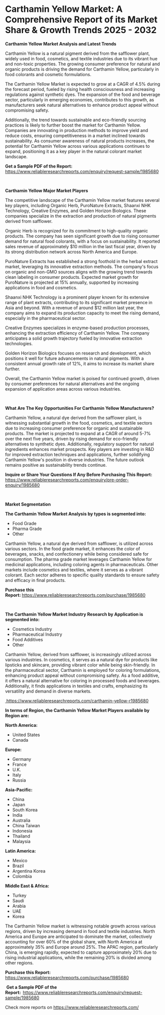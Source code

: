 <p><h1>Carthamin Yellow Market: A Comprehensive Report of its Market Share & Growth Trends 2025 - 2032</h1></p><p><strong>Carthamin Yellow Market Analysis and Latest Trends</strong></p>
<p><p>Carthamin Yellow is a natural pigment derived from the safflower plant, widely used in food, cosmetics, and textile industries due to its vibrant hue and non-toxic properties. The growing consumer preference for natural and organic products is driving the demand for Carthamin Yellow, particularly in food colorants and cosmetic formulations. </p><p>The Carthamin Yellow Market is expected to grow at a CAGR of 4.5% during the forecast period, fueled by rising health consciousness and increasing regulations against synthetic dyes. The expansion of the food and beverage sector, particularly in emerging economies, contributes to this growth, as manufacturers seek natural alternatives to enhance product appeal without compromising safety. </p><p>Additionally, the trend towards sustainable and eco-friendly sourcing practices is likely to further boost the market for Carthamin Yellow. Companies are innovating in production methods to improve yield and reduce costs, ensuring competitiveness in a market inclined towards sustainability. As consumer awareness of natural products increases, the potential for Carthamin Yellow across various applications continues to expand, positioning it as a key player in the natural colorant market landscape.</p></p>
<p><strong>Get a Sample PDF of the Report:&nbsp;</strong> <a href="https://www.reliableresearchreports.com/enquiry/request-sample/1985680?utm_campaign=2251&utm_medium=2&utm_source=Github&utm_content=ia&utm_term=03042025&utm_id=carthamin-yellow">https://www.reliableresearchreports.com/enquiry/request-sample/1985680</a></p>
<p>&nbsp;</p>
<p><strong>Carthamin Yellow Major Market Players</strong></p>
<p><p>The competitive landscape of the Carthamin Yellow market features several key players, including Organic Herb, PuroNature Extracts, Shaanxi NHK Technology, Creative Enzymes, and Golden Horizon Biologics. These companies specialize in the extraction and production of natural pigments derived from safflower.</p><p>Organic Herb is recognized for its commitment to high-quality organic products. The company has seen significant growth due to rising consumer demand for natural food colorants, with a focus on sustainability. It reported sales revenue of approximately $10 million in the last fiscal year, driven by its strong distribution network across North America and Europe.</p><p>PuroNature Extracts has established a strong foothold in the herbal extract market, leveraging its innovative extraction methods. The company's focus on organic and non-GMO sources aligns with the growing trend towards clean labeling in consumer products. Expected market growth for PuroNature is projected at 15% annually, supported by increasing applications in food and cosmetics.</p><p>Shaanxi NHK Technology is a prominent player known for its extensive range of plant extracts, contributing to its significant market presence in Asia and beyond. With a revenue of around $12 million last year, the company aims to expand its production capacity to meet the rising demand, especially in the pharmaceutical sector.</p><p>Creative Enzymes specializes in enzyme-based production processes, enhancing the extraction efficiency of Carthamin Yellow. The company anticipates a solid growth trajectory fueled by innovative extraction technologies.</p><p>Golden Horizon Biologics focuses on research and development, which positions it well for future advancements in natural pigments. With a consistent annual growth rate of 12%, it aims to increase its market share further.</p><p>Overall, the Carthamin Yellow market is poised for continued growth, driven by consumer preferences for natural alternatives and the ongoing expansion of application areas across various industries.</p></p>
<p>&nbsp;</p>
<p><strong>What Are The Key Opportunities For Carthamin Yellow Manufacturers?</strong></p>
<p><p>Carthamin Yellow, a natural dye derived from the safflower plant, is witnessing substantial growth in the food, cosmetics, and textile sectors due to increasing consumer preference for organic and sustainable products. The market is projected to expand at a CAGR of around 5-7% over the next five years, driven by rising demand for eco-friendly alternatives to synthetic dyes. Additionally, regulatory support for natural ingredients enhances market prospects. Key players are investing in R&D for improved extraction techniques and applications, further solidifying Carthamin Yellow's position in diverse industries. The future outlook remains positive as sustainability trends continue.</p></p>
<p><strong>Inquire or Share Your Questions If Any Before Purchasing This Report:</strong> <a href="https://www.reliableresearchreports.com/enquiry/pre-order-enquiry/1985680?utm_campaign=2251&utm_medium=2&utm_source=Github&utm_content=ia&utm_term=03042025&utm_id=carthamin-yellow">https://www.reliableresearchreports.com/enquiry/pre-order-enquiry/1985680</a></p>
<p>&nbsp;</p>
<p><strong>Market Segmentation</strong></p>
<p><strong>The Carthamin Yellow Market Analysis by types is segmented into:</strong></p>
<p><ul><li>Food Grade</li><li>Pharma Grade</li><li>Other</li></ul></p>
<p><p>Carthamin Yellow, a natural dye derived from safflower, is utilized across various sectors. In the food grade market, it enhances the color of beverages, snacks, and confectionery while being considered safe for consumption. The pharma grade market leverages Carthamin Yellow for medicinal applications, including coloring agents in pharmaceuticals. Other markets include cosmetics and textiles, where it serves as a vibrant colorant. Each sector adheres to specific quality standards to ensure safety and efficacy in final products.</p></p>
<p><strong>Purchase this Report:&nbsp;</strong><a href="https://www.reliableresearchreports.com/purchase/1985680?utm_campaign=2251&utm_medium=2&utm_source=Github&utm_content=ia&utm_term=03042025&utm_id=carthamin-yellow">https://www.reliableresearchreports.com/purchase/1985680</a></p>
<p>&nbsp;</p>
<p><strong>The Carthamin Yellow Market Industry Research by Application is segmented into:</strong></p>
<p><ul><li>Cosmetics Industry</li><li>Pharmaceutical Industry</li><li>Food Additives</li><li>Other</li></ul></p>
<p><p>Carthamin Yellow, derived from safflower, is increasingly utilized across various industries. In cosmetics, it serves as a natural dye for products like lipsticks and skincare, providing vibrant color while being skin-friendly. In the pharmaceutical sector, Carthamin is employed for coloring formulations, enhancing product appeal without compromising safety. As a food additive, it offers a natural alternative for coloring in processed foods and beverages. Additionally, it finds applications in textiles and crafts, emphasizing its versatility and demand in diverse markets.</p></p>
<p><a href="https://www.reliableresearchreports.com/carthamin-yellow-r1985680?utm_campaign=2251&utm_medium=2&utm_source=Github&utm_content=ia&utm_term=03042025&utm_id=carthamin-yellow">&nbsp;https://www.reliableresearchreports.com/carthamin-yellow-r1985680</a></p>
<p><strong>In terms of Region, the Carthamin Yellow Market Players available by Region are:</strong></p>
<p>
    <p> <strong> North America: </strong>
        <ul>
            <li>United States</li>
            <li>Canada</li>
        </ul>
        </p> 
    <p> <strong> Europe: </strong>
        <ul>
            <li>Germany</li>
            <li>France</li>
            <li>U.K.</li>
            <li>Italy</li>
            <li>Russia</li>
        </ul>
        </p> 
    <p> <strong> Asia-Pacific: </strong>
        <ul>
            <li>China</li>
            <li>Japan</li>
            <li>South Korea</li>
            <li>India</li>
            <li>Australia</li>
            <li>China Taiwan</li>
            <li>Indonesia</li>
            <li>Thailand</li>
            <li>Malaysia</li>
        </ul>
        </p> 
    <p> <strong> Latin America: </strong>
        <ul>
            <li>Mexico</li>
            <li>Brazil</li>
            <li>Argentina Korea</li>
            <li>Colombia</li>
        </ul>
        </p> 
    <p> <strong> Middle East & Africa: </strong>
        <ul>
            <li>Turkey</li>
            <li>Saudi</li>
            <li>Arabia</li>
            <li>UAE</li>
            <li>Korea</li>
        </ul>
    </p>
    </p>
<p><p>The Carthamin Yellow market is witnessing notable growth across various regions, driven by increasing demand in food and textile industries. North America and Europe are anticipated to dominate the market, collectively accounting for over 60% of the global share, with North America at approximately 35% and Europe around 25%. The APAC region, particularly China, is emerging rapidly, expected to capture approximately 20% due to rising industrial applications, while the remaining 20% is divided among other regions.</p></p>
<p><strong>Purchase this Report: </strong><a href="https://www.reliableresearchreports.com/purchase/1985680?utm_campaign=2251&utm_medium=2&utm_source=Github&utm_content=ia&utm_term=03042025&utm_id=carthamin-yellow">https://www.reliableresearchreports.com/purchase/1985680</a></p>
<p>&nbsp;<strong>Get a Sample PDF of the Report:&nbsp;&nbsp;</strong><a href="https://www.reliableresearchreports.com/enquiry/request-sample/1985680?utm_campaign=2251&utm_medium=2&utm_source=Github&utm_content=ia&utm_term=03042025&utm_id=carthamin-yellow">https://www.reliableresearchreports.com/enquiry/request-sample/1985680</a></p>
<p><strong></strong></p>
<p>Check more reports on <a href="https://www.reliableresearchreports.com/?utm_campaign=2251&utm_medium=2&utm_source=Github&utm_content=ia&utm_term=03042025&utm_id=carthamin-yellow">https://www.reliableresearchreports.com/</a></p>